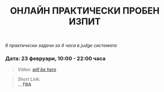 <h1 align="center">ОНЛАЙН ПРАКТИЧЕСКИ ПРОБЕН ИЗПИТ</h1>
    <br>

<p><i>6 практически задачи за 4 часа в judge системата</i></p>

<h3>Дата: 23 февруари, 10:00 - 22:00 часа</h3>

<blockquote>
    <i>
        Video: 
        <a href="#">will be here</a>
    </i>
</blockquote>

<blockquote>
    <i>
        Short Link: <br> 
        <b>
            ...TBA
        </b> 
    </i>
</blockquote>
